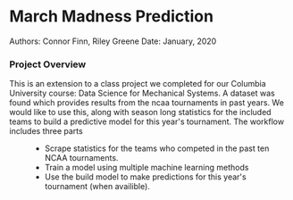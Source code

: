 # March Madness Prediction
Authors: Connor Finn, Riley Greene
Date: January, 2020

### Project Overview

This is an extension to a class project we completed for our Columbia University course: Data Science for Mechanical Systems. A dataset was found which provides results from the ncaa tournaments in past years. We would like to use this, along with season long statistics for the included teams to build a predictive model for this year's tournament. The workflow includes three parts <dir>
  * Scrape statistics for the teams who competed in the past ten NCAA tournaments.
  * Train a model using multiple machine learning methods
  * Use the build model to make predictions for this year's tournament (when availible). 
   

